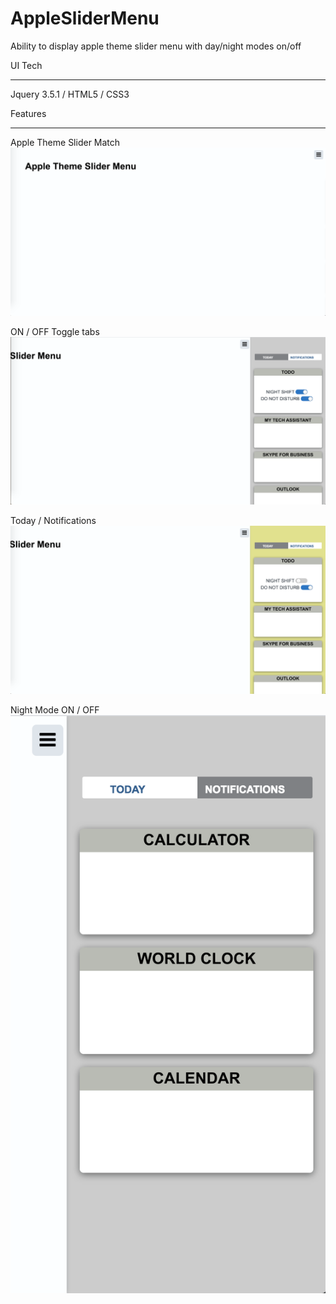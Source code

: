 # AppleSliderMenu
Ability to display apple theme slider menu with day/night modes on/off 

UI Tech
************

Jquery 3.5.1 / HTML5 / CSS3


Features
************
 
Apple Theme Slider Match
![alt text](https://github.com/GaneshMadhuDev/AppleSliderMenu/blob/master/screenshots/2.png?raw=true)

ON / OFF Toggle tabs
![alt text](https://github.com/GaneshMadhuDev/AppleSliderMenu/blob/master/screenshots/3.png?raw=true)

Today / Notifications
![alt text](https://github.com/GaneshMadhuDev/AppleSliderMenu/blob/master/screenshots/4.png?raw=true)

Night Mode ON / OFF
![alt text](https://github.com/GaneshMadhuDev/AppleSliderMenu/blob/master/screenshots/1.png?raw=true)